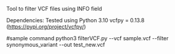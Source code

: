 Tool to filter VCF files using INFO field

Dependencies:
Tested using Python 3.10
vcfpy = 0.13.8 (https://pypi.org/project/vcfpy/)

#sample command
python3 filterVCF.py --vcf sample.vcf --filter synonymous_variant --out test_new.vcf
